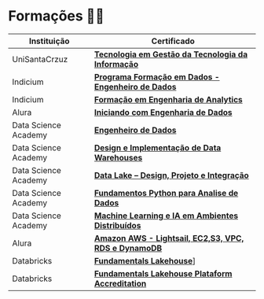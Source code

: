 # Formações 👨‍🎓

| Instituição                         | Certificado                                            |
|----------------------------------|--------------------------------------------------------|
| UniSantaCrzuz                    | [**Tecnologia em Gestão da Tecnologia da Informação**](https://github.com/will-rds/Certificados/blob/main/CertificadoConclusao_UniSantaCruz.pdf) |
| Indicium                         | [**Programa Formação em Dados - Engenheiro de Dados**](https://github.com/ribeirowillian/Certificados/blob/main/Certificado_Lighthouse_Indicium.png) |
| Indicium                         | [**Formação em Engenharia de Analytics**](https://github.com/ribeirowillian/Certificados/blob/main/Certificado_engenharia_de_analytics_Indicium.pdf) | 
| Alura                            | [**Iniciando com Engenharia de Dados**](https://github.com/will-rds/Certificados/blob/main/Alura/Iniciando-engenharia-de-dados-alura.pdf)            |
| Data Science Academy             | [**Engenheiro de Dados**](https://github.com/ribeirowillian/Certificados/blob/main/DSA/Certificado-Formacao-ED-DSA.pdf)            |
| Data Science Academy             | [**Design e Implementação de Data Warehouses**](https://github.com/will-rds/Certificados/blob/main/DSA/Design-e-implementacao-de-data-warehouses.pdf)            |
| Data Science Academy             | [**Data Lake – Design, Projeto e Integração**](https://github.com/will-rds/Certificados/blob/main/DSA/Data-lake-design-projeto-e-integracao_DSA.pdf) | 
| Data Science Academy             | [**Fundamentos Python para Analise de Dados**](https://github.com/will-rds/Certificados/blob/main/DSA/Fundamentos-de-linguagem-python-para-analise-de-dados-e-data-science_UltimoModulo.pdf)            |
| Data Science Academy             | [**Machine Learning e IA em Ambientes Distribuídos**](https://github.com/will-rds/Certificados/blob/main/DSA/certificate-machine-learning-e-ia-em-ambientes-distribuidos_DSA.pdf) |
| Alura                            | [**Amazon AWS - Lightsail, EC2,S3, VPC, RDS e DynamoDB**](https://github.com/will-rds/Certificados/blob/main/Alura/Comecando_na_AWS_com_Lightsail_EC2_S3_VPC_RDS_DynamoDB-Alura.pdf) |
| Databricks                            | [**Fundamentals Lakehouse**]((https://github.com/ribeirowillian/Certificados/blob/main/Databricks/databricks_lakehouse.pdf))] |
| Databricks                            | [**Fundamentals Lakehouse Plataform Accreditation**](https://github.com/ribeirowillian/Certificados/blob/main/Databricks/fundamentals_databricks_lakehouse.pdf) |
